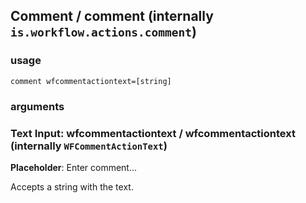 
## Comment / comment (internally `is.workflow.actions.comment`)


### usage
`comment wfcommentactiontext=[string]`

### arguments
### Text Input: wfcommentactiontext / wfcommentactiontext (internally `WFCommentActionText`)
**Placeholder**: Enter comment...


Accepts a string 
with the text.
